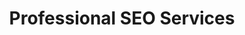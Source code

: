 ---
title: "Professional SEO Services"
description: "SEOWebster provides professional SEO services to help your business grow online. Expert search engine optimization, content marketing, and digital strategy."
layout: "../../layouts/BaseLayout.astro"
hero:
  title: "Grow Your Business with Professional SEO"
  subtitle: "Drive more traffic, leads, and revenue with our expert SEO services"
  cta:
    - text: "Get Started"
      link: "/contact"
      style: "primary"
    - text: "Our Services"
      link: "/services"
      style: "secondary"
features:
  - icon: "📈"
    title: "Proven Results"
    description: "We deliver measurable improvements in search rankings and organic traffic."
  - icon: "🎯"
    title: "Targeted Strategy"
    description: "Custom SEO strategies tailored to your business goals and industry."
  - icon: "🔧"
    title: "Expert Team"
    description: "Experienced SEO professionals using the latest tools and techniques."
cta_section:
  title: "Ready to Get Started?"
  description: "Let's discuss how we can help improve your search rankings"
  button:
    text: "Contact Us Today"
    link: "/contact"
--- 